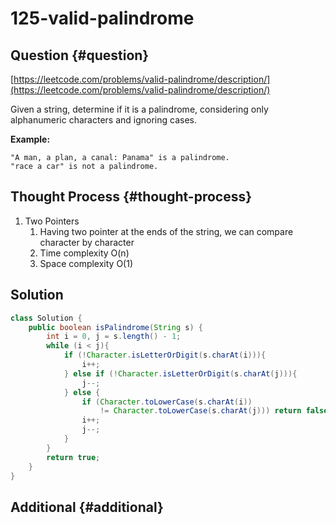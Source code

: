 # 125-valid-palindrome

## Question {#question}

[https://leetcode.com/problems/valid-palindrome/description/](https://leetcode.com/problems/valid-palindrome/description/)

Given a string, determine if it is a palindrome, considering only alphanumeric characters and ignoring cases.

**Example:**

```text
"A man, a plan, a canal: Panama" is a palindrome.
"race a car" is not a palindrome.
```

## Thought Process {#thought-process}

1. Two Pointers
   1. Having two pointer at the ends of the string, we can compare character by character
   2. Time complexity O\(n\)
   3. Space complexity O\(1\)

## Solution

```java
class Solution {
    public boolean isPalindrome(String s) {
        int i = 0, j = s.length() - 1;
        while (i < j){
            if (!Character.isLetterOrDigit(s.charAt(i))){
                i++;
            } else if (!Character.isLetterOrDigit(s.charAt(j))){
                j--;
            } else {
                if (Character.toLowerCase(s.charAt(i)) 
                    != Character.toLowerCase(s.charAt(j))) return false;
                i++;
                j--;
            }
        }
        return true;
    }
}
```

## Additional {#additional}

